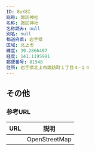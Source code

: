 ```yaml
---
ID: 8oX8I
総称: 諏訪神社
名称: 諏訪神社
名称読み: null
別名: null
都道府県: 岩手県
区域: 北上市
緯度: 39.2866497
経度: 141.1195981
郵便番号: 81948
住所: 岩手県北上市諏訪町１丁目４−１４
---
```


## その他

### 参考URL

| URL | 説明          |
| --- | ------------- |
|     | OpenStreetMap |
